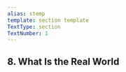 ```yaml
---
alias: stemp
template: section template
TextType: section
TextNumber: 1
---
```

## 8. What Is the Real World

